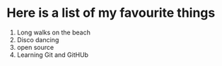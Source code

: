 # Here is a list of my favourite things

1. Long walks on the beach
2. Disco dancing
3. open source
4. Learning Git and GitHUb
